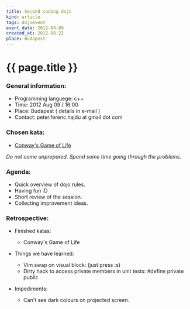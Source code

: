 ```yaml
---
title: Second coding dojo
kind: article
tags: dojoevent
event_date: 2012-08-09
created_at: 2012-08-22
place: Budapest
---
```


# {{ page.title }}

### General information:

* Programming languege: c++
* Time: 2012 Aug 09 / 16:00
* Place: Budapest ( details in e-mail )
* Contact: peter.ferenc.hajdu at gmail dot com

### Chosen kata:

* [Conway's Game of Life](http://en.wikipedia.org/wiki/Conway's_Game_of_Life)

_Do not come unprepared. Spend some time going through the problems._

### Agenda:

* Quick overview of dojo rules.
* Having fun :D
* Short review of the session.
* Collecting improvement ideas.

### Retrospective:

* Finished katas:
  * Conway's Game of Life

* Things we have learned:
  * Vim swap on visual block: (just press :s)
  * Dirty hack to access private members in unit tests: #define private public

* Impediments:
  * Can't see dark colours on projected screen.

